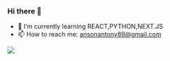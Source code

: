 ### Hi there 👋

<!--
**ansonantony/ansonantony** is a ✨ _special_ ✨ repository because its `README.md` (this file) appears on your GitHub profile.

Here are some ideas to get you started:

- 🔭 I’m currently working on ...
- 🌱 I’m currently learning ...
- 👯 I’m looking to collaborate on ...
- 🤔 I’m looking for help with ...
- 💬 Ask me about ...
- 📫 How to reach me: ...
- 😄 Pronouns: ...
- ⚡ Fun fact: ...
-->

- 🌱 I’m currently learning REACT,PYTHON,NEXT.JS
- 📫 How to reach me: ansonantony89@gmail.com




[![](https://visitcount.itsvg.in/api?id=ansonantony&label=Profile%20Views&icon=8&pretty=false)](https://visitcount.itsvg.in)
